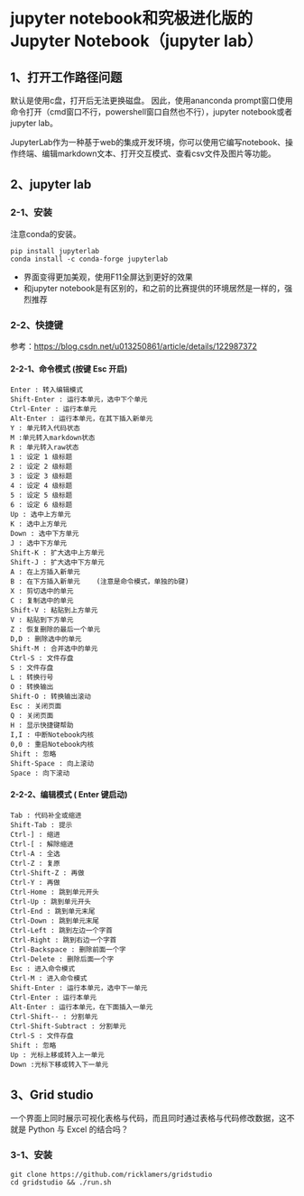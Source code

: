 # jupyter notebook和究极进化版的Jupyter Notebook（jupyter lab）

## 1、打开工作路径问题
默认是使用c盘，打开后无法更换磁盘。
因此，使用ananconda prompt窗口使用命令打开（cmd窗口不行，powershell窗口自然也不行），jupyter notebook或者jupyter lab。

JupyterLab作为一种基于web的集成开发环境，你可以使用它编写notebook、操作终端、编辑markdown文本、打开交互模式、查看csv文件及图片等功能。

## 2、jupyter lab

### 2-1、安装
注意conda的安装。
```
pip install jupyterlab
conda install -c conda-forge jupyterlab
```

- 界面变得更加美观，使用F11全屏达到更好的效果
- 和jupyter notebook是有区别的，和之前的比赛提供的环境居然是一样的，强烈推荐

### 2-2、快捷键
参考：https://blog.csdn.net/u013250861/article/details/122987372

#### 2-2-1、命令模式 (按键 Esc 开启)
```
Enter : 转入编辑模式
Shift-Enter : 运行本单元，选中下个单元
Ctrl-Enter : 运行本单元
Alt-Enter : 运行本单元，在其下插入新单元
Y : 单元转入代码状态
M :单元转入markdown状态
R : 单元转入raw状态
1 : 设定 1 级标题
2 : 设定 2 级标题
3 : 设定 3 级标题
4 : 设定 4 级标题
5 : 设定 5 级标题
6 : 设定 6 级标题
Up : 选中上方单元
K : 选中上方单元
Down : 选中下方单元
J : 选中下方单元
Shift-K : 扩大选中上方单元
Shift-J : 扩大选中下方单元
A : 在上方插入新单元
B : 在下方插入新单元    (注意是命令模式，单独的b键)
X : 剪切选中的单元
C : 复制选中的单元
Shift-V : 粘贴到上方单元
V : 粘贴到下方单元
Z : 恢复删除的最后一个单元
D,D : 删除选中的单元
Shift-M : 合并选中的单元
Ctrl-S : 文件存盘
S : 文件存盘
L : 转换行号
O : 转换输出
Shift-O : 转换输出滚动
Esc : 关闭页面
Q : 关闭页面
H : 显示快捷键帮助
I,I : 中断Notebook内核
0,0 : 重启Notebook内核
Shift : 忽略
Shift-Space : 向上滚动
Space : 向下滚动
```

#### 2-2-2、编辑模式 ( Enter 键启动)
```
Tab : 代码补全或缩进
Shift-Tab : 提示
Ctrl-] : 缩进
Ctrl-[ : 解除缩进
Ctrl-A : 全选
Ctrl-Z : 复原
Ctrl-Shift-Z : 再做
Ctrl-Y : 再做
Ctrl-Home : 跳到单元开头
Ctrl-Up : 跳到单元开头
Ctrl-End : 跳到单元末尾
Ctrl-Down : 跳到单元末尾
Ctrl-Left : 跳到左边一个字首
Ctrl-Right : 跳到右边一个字首
Ctrl-Backspace : 删除前面一个字
Ctrl-Delete : 删除后面一个字
Esc : 进入命令模式
Ctrl-M : 进入命令模式
Shift-Enter : 运行本单元，选中下一单元
Ctrl-Enter : 运行本单元
Alt-Enter : 运行本单元，在下面插入一单元
Ctrl-Shift-- : 分割单元
Ctrl-Shift-Subtract : 分割单元
Ctrl-S : 文件存盘
Shift : 忽略
Up : 光标上移或转入上一单元
Down :光标下移或转入下一单元
```

## 3、Grid studio
一个界面上同时展示可视化表格与代码，而且同时通过表格与代码修改数据，这不就是 Python 与 Excel 的结合吗？

### 3-1、安装
```
git clone https://github.com/ricklamers/gridstudio
cd gridstudio && ./run.sh
```






